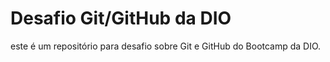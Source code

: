 # Desafio Git/GitHub da DIO
este é um repositório para desafio sobre Git e GitHub do Bootcamp da DIO.
